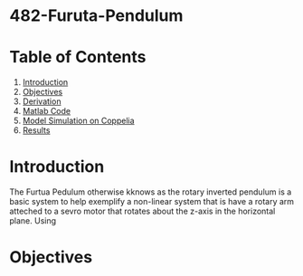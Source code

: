 # 482-Furuta-Pendulum

  # Table of Contents  
1) [Introduction](#headers)  
2) [Objectives](#headers)  
3) [Derivation](#headers) 
4) [Matlab Code](#headers) 
5) [Model Simulation on Coppelia](#headers) 
6) [Results](#headers) 


  # Introduction
The Furtua Pedulum otherwise kknows as the rotary inverted pendulum is a basic system to help exemplify a non-linear system that is have a rotary arm atteched to a sevro motor that rotates about the z-axis in the horizontal plane. Using  












  # Objectives
